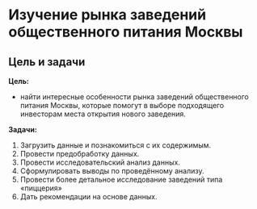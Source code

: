 # Изучение рынка заведений общественного питания Москвы
## Цель и задачи  <a class="tocSkip">

**Цель:**
- найти интересные особенности рынка заведений общественного питания Москвы, которые помогут в выборе подходящего инвесторам места открытия нового заведения. 
    
**Задачи:**
1. Загрузить данные и познакомиться с их содержимым.
2. Провести предобработку данных.
3. Провести исследовательский анализ данных.
4. Сформулировать выводы по проведённому анализу.
5. Провести более детальное исследование заведений типа «пиццерия»
6. Дать рекомендации на основе данных.   
